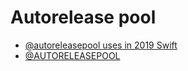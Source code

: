 # Autorelease pool

- [@autoreleasepool uses in 2019 Swift](https://link.medium.com/GnwTu9LOTfb)
- [@AUTORELEASEPOOL](http://en.swifter.tips/autoreleasepool/)

